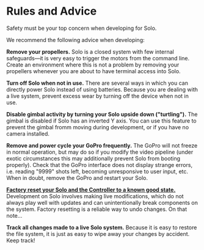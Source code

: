 # Rules and Advice

<aside class="caution">
Safety must be your top concern when developing for Solo. 
</aside>

We recommend the following advice when developing:

**Remove your propellers.** Solo is a closed system with few internal safeguards&mdash;it is very easy to trigger the motors from the command line. Create an environment where this is not a problem by removing your propellers whenever you are about to have terminal access into Solo. 

**Turn off Solo when not in use.** There are several ways in which you can directly power Solo instead of using batteries. Because you are dealing with a live system, prevent excess wear by turning off the device when not in use.

**Disable gimbal activity by turning your Solo upside down ("turtling").**  The gimbal is disabled if Solo has an inverted Y axis. You can use this feature to prevent the gimbal fromm moving during development, or if you have no camera installed.

**Remove and power cycle your GoPro frequently.** The GoPro will not freeze in normal operation, but may do so if you modify the video pipeline (under exotic circumstances this may additionally prevent Solo from booting properly). Check that the GoPro interface does not display strange errors, i.e. reading "9999" shots left, becoming unresponsive to user input, etc. When in doubt, remove the GoPro and restart your Solo.

[**Factory reset your Solo and the Controller to a known good state.**](starting-troubleshooting.html#factory-resetting) Development on Solo involves making live modifications, which do not always play well with updates and can unintentionally break components on the system. Factory resetting is a reliable way to undo changes. On that note...

**Track all changes made to a live Solo system.** Because it is easy to restore the file system, it is just as easy to wipe away your changes by accident. Keep track!

